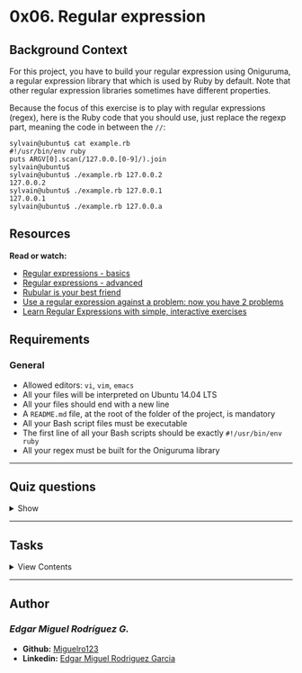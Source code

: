 # 0x06. Regular expression

## Background Context

For this project, you have to build your regular expression using Oniguruma, a regular expression library that which is used by Ruby by default. Note that other regular expression libraries sometimes have different properties.

Because the focus of this exercise is to play with regular expressions (regex), here is the Ruby code that you should use, just replace the regexp part, meaning the code in between the `//`:

```
sylvain@ubuntu$ cat example.rb
#!/usr/bin/env ruby
puts ARGV[0].scan(/127.0.0.[0-9]/).join
sylvain@ubuntu$
sylvain@ubuntu$ ./example.rb 127.0.0.2
127.0.0.2
sylvain@ubuntu$ ./example.rb 127.0.0.1
127.0.0.1
sylvain@ubuntu$ ./example.rb 127.0.0.a
```

## Resources

**Read or watch:**

- [Regular expressions - basics](https://www.slideshare.net/neha_jain/introducing-regular-expressions)
- [Regular expressions - advanced](https://www.slideshare.net/neha_jain/advanced-regular-expressions-80296518)
- [Rubular is your best friend](https://rubular.com/)
- [Use a regular expression against a problem: now you have 2 problems](https://blog.codinghorror.com/regular-expressions-now-you-have-two-problems/)
- [Learn Regular Expressions with simple, interactive exercises](https://regexone.com/)

## Requirements

### General

- Allowed editors: `vi`, `vim`, `emacs`
- All your files will be interpreted on Ubuntu 14.04 LTS
- All your files should end with a new line
- A `README.md` file, at the root of the folder of the project, is mandatory
- All your Bash script files must be executable
- The first line of all your Bash scripts should be exactly `#!/usr/bin/env ruby`
- All your regex must be built for the Oniguruma library

---

## Quiz questions

<details>
<summary>Show</summary>
  
### Question #0

What is the `/holberton/` regexp matching?

- [ ] holbert0n
- [ ] Holberton
- [x] holberton

### Question #1

What is the `/Holbert.n/` regexp matching?

- [x] Holbert.n
- [x] Holberton
- [ ] holberton

### Question #2

What is the `/Holbert*n/` regexp matching?

- [x] Holberttn
- [ ] Holberton
- [ ] Holbert.n

</details>

---

## Tasks

<details>
<summary>View Contents</summary>

0. Simply matching Holberton mandatory
Score: 100.00% (Checks completed: 100.00%)


Requirements:

The regular expression must match Holberton
Using the project instructions, create a Ruby script that accepts one argument and pass it to a regular expression matching method
Example:

sylvain@ubuntu$ ./0-simply_match_holberton.rb Holberton | cat -e
Holberton$
sylvain@ubuntu$ ./0-simply_match_holberton.rb "Holberton School" | cat -e
Holberton$
sylvain@ubuntu$ ./0-simply_match_holberton.rb "Holberton School Holberton" | cat -e
HolbertonHolberton$
sylvain@ubuntu$ ./0-simply_match_holberton.rb "Grace Hopper" | cat -e
$
Repo:

GitHub repository: holberton-system_engineering-devops
Directory: 0x06-regular_expressions
File: 0-simply_match_holberton.rb

1. Repetition Token #0 mandatory
Score: 100.00% (Checks completed: 100.00%)


Requirements:

Find the regular expression that will match the above cases
Using the project instructions, create a Ruby script that accepts one argument and pass it to a regular expression matching method
Repo:

GitHub repository: holberton-system_engineering-devops
Directory: 0x06-regular_expressions
File: 1-repetition_token_0.rb

2. Repetition Token #1 mandatory
Score: 100.00% (Checks completed: 100.00%)


Requirements:

Find the regular expression that will match the above cases
Using the project instructions, create a Ruby script that accepts one argument and pass it to a regular expression matching method
Repo:

GitHub repository: holberton-system_engineering-devops
Directory: 0x06-regular_expressions
File: 2-repetition_token_1.rb

3. Repetition Token #2 mandatory
Score: 100.00% (Checks completed: 100.00%)


Requirements:

Find the regular expression that will match the above cases
Using the project instructions, create a Ruby script that accepts one argument and pass it to a regular expression matching method
Repo:

GitHub repository: holberton-system_engineering-devops
Directory: 0x06-regular_expressions
File: 3-repetition_token_2.rb

4. Repetition Token #3 mandatory
Score: 100.00% (Checks completed: 100.00%)


Requirements:

Find the regular expression that will match the above cases
Using the project instructions, create a Ruby script that accepts one argument and pass it to a regular expression matching method
Repo:

GitHub repository: holberton-system_engineering-devops
Directory: 0x06-regular_expressions
File: 4-repetition_token_3.rb

5. Not quite HBTN yet mandatory
Score: 100.00% (Checks completed: 100.00%)
Requirements:

The regular expression must be exactly matching a string that starts with h ends with n and can have any single character in between
Using the project instructions, create a Ruby script that accepts one argument and pass it to a regular expression matching method
Example:

sylvain@ubuntu$ ./5-beginning_and_end.rb 'hn' | cat -e
$
sylvain@ubuntu$ ./5-beginning_and_end.rb 'hbn' | cat -e
hbn$
sylvain@ubuntu$ ./5-beginning_and_end.rb 'hbtn' | cat -e
$
sylvain@ubuntu$ ./5-beginning_and_end.rb 'h8n' | cat -e
h8n$
sylvain@ubuntu$
$
Repo:

GitHub repository: holberton-system_engineering-devops
Directory: 0x06-regular_expressions
File: 5-beginning_and_end.rb

6. Call me maybe mandatory
Score: 100.00% (Checks completed: 100.00%)
This task is brought to you by Holberton mentor Neha Jain, Senior Software Engineer at LinkedIn.

Requirement:

The regular expression must match a 10 digit phone number
Example:

sylvain@ubuntu$ ./6-phone_number.rb 4155049898 | cat -e
4155049898$
sylvain@ubuntu$ ./6-phone_number.rb " 4155049898" | cat -e
$
sylvain@ubuntu$ ./6-phone_number.rb "415 504 9898" | cat -e
$
sylvain@ubuntu$ ./6-phone_number.rb "415-504-9898" | cat -e
$
sylvain@ubuntu$
Repo:

GitHub repository: holberton-system_engineering-devops
Directory: 0x06-regular_expressions
File: 6-phone_number.rb

7. OMG WHY ARE YOU SHOUTING? mandatory
Score: 100.00% (Checks completed: 100.00%)


Requirement:

The regular expression must be only matching: capital letters
Example:

sylvain@ubuntu$ ./7-OMG_WHY_ARE_YOU_SHOUTING.rb "I realLy hOpe VancouvEr posseSs Yummy Soft vAnilla Dupper Mint Ice Nutella cream" | cat -e
ILOVESYSADMIN$
sylvain@ubuntu$ ./7-OMG_WHY_ARE_YOU_SHOUTING.rb "WHAT do you SAY?" | cat -e
WHATSAY$
sylvain@ubuntu$ ./7-OMG_WHY_ARE_YOU_SHOUTING.rb "cannot read you" | cat -e
$
sylvain@ubuntu$
Repo:

GitHub repository: holberton-system_engineering-devops
Directory: 0x06-regular_expressions
File: 7-OMG_WHY_ARE_YOU_SHOUTING.rb

8. Textme #advanced
Score: 100.00% (Checks completed: 100.00%)
This exercise was prepared for you by Guillaume Plessis, VP of Infrastructure at TextMe. It is something he uses daily. You can thank Guillaume for his project on Twitter.

For this task, you’ll be taking over Guillaume’s responsibilities: one afternoon, a TextMe VoIP Engineer comes to you and explains she wants to run some statistics on the TextMe app text messages transactions.

Requirements:

Your script should output: [SENDER],[RECEIVER],[FLAGS]
The sender phone number or name (including country code if present)
The receiver phone number or name (including country code if present)
The flags that were used
You can find a log file here.

Example:

$ ./100-textme.rb 'Feb 1 11:00:00 ip-10-0-0-11 mdr: 2016-02-01 11:00:00 Receive SMS [SMSC:SYBASE1] [SVC:] [ACT:] [BINF:] [FID:] [from:Google] [to:+16474951758] [flags:-1:0:-1:0:-1] [msg:127:This planet has - or rather had - a problem, which was this: most of the people on it were unhappy for pretty much of the time.] [udh:0:]'
Google,+16474951758,-1:0:-1:0:-1
$
$
$ ./100-textme.rb 'Feb 1 11:00:00 ip-10-0-64-10 mdr: 2016-02-01 11:00:00 Receive SMS [SMSC:SYBASE2] [SVC:] [ACT:] [BINF:] [FID:] [from:+17272713208] [to:+19172319348] [flags:-1:0:-1:0:-1] [msg:136:Orbiting this at a distance of roughly ninety-two million miles is an utterly insignificant little blue green planet whose ape-descended] [udh:0:]'
+17272713208,+19172319348,-1:0:-1:0:-1
$
$ ./100-textme.rb 'Feb 1 11:00:00 ip-10-0-64-11 mdr: 2016-02-01 11:00:00 Sent SMS [SMSC:SYBASE1] [SVC:backendtextme] [ACT:] [BINF:] [FID:] [from:18572406905] [to:14022180266] [flags:-1:0:-1:-1:-1] [msg:136:Far out in the uncharted backwaters of the unfashionable end of the western spiral arm of the Galaxy lies a small unregarded yellow sun.] [udh:0:]'
18572406905,14022180266,-1:0:-1:-1:-1
$
$
$ ./100-textme.rb 'Feb 1 11:00:00 ip-10-0-64-11 mdr: 2016-02-01 11:00:00 Sent SMS [SMSC:SYBASE1] [SVC:backendtextme] [ACT:] [BINF:] [FID:] [from:12392190384] [to:19148265919] [flags:-1:0:-1:-1:-1] [msg:99:life forms are so amazingly primitive that they still think digital watches are a pretty neat idea.] [udh:0:]'
12392190384,19148265919,-1:0:-1:-1:-1
$

Repo:

GitHub repository: holberton-system_engineering-devops
Directory: 0x06-regular_expressions
File: 100-textme.rb

9. Pass LinkedIn technical interview level0 #advanced
Score: 0.00% (Checks completed: 0.00%)
One way to get started in getting a Software Engineering job at LinkedIn is to solve their regex puzzle.

Requirements:

Solve LinkedIn regex puzzle: https://engineering.linkedin.com/puzzle
Provide as an answer file a screenshot of the “Congratulations” screen with the date and time of completion
Example:



Well, I guess I can get into LinkedIn hiring process:



It is your responsibility to request a review for this task from a peer. If no peers have been reviewed, you should request a review from a TA or staff member.

Repo:

GitHub repository: holberton-system_engineering-devops
Directory: 0x06-regular_expressions
File: 101-passed_linkedin_regex_challenge.jpg

</details>

---

## Author
### _Edgar Miguel Rodríguez G._

- **Github:** [Miguelro123](https://github.com/Miguelro123) 
- **Linkedin:** [Edgar Miguel Rodriguez Garcia](https://www.linkedin.com/in/edgar-miguel-rodriguez-garcia-20a5281a2/)
